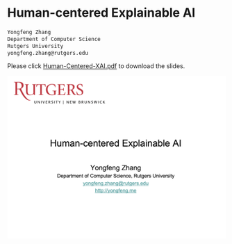 # Human-centered Explainable AI

```
Yongfeng Zhang
Department of Computer Science
Rutgers University
yongfeng.zhang@rutgers.edu
```

Please click [Human-Centered-XAI.pdf](https://github.com/evison/Human-XAI/blob/main/Human-Centered-XAI.pdf) to download the slides.

![](image/HXAI.png)
